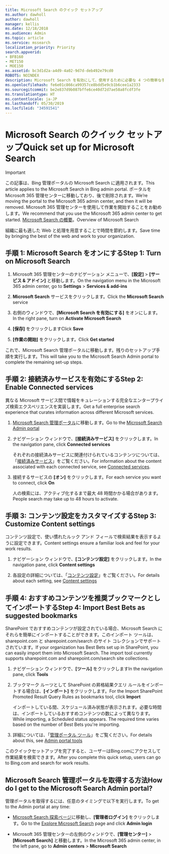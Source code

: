 ```yaml
---
title: Microsoft Search のクイック セットアップ
ms.author: dawholl
author: dawholl
manager: kellis
ms.date: 12/18/2018
ms.audience: Admin
ms.topic: article
ms.service: mssearch
localization_priority: Priority
search.appverid:
- BFB160
- MET150
- MOE150
ms.assetid: bc3d1d2a-a4d9-4a02-9d7d-deb492e79cd0
ROBOTS: NOINDEX
description: Microsoft Search を有効にして、使用するために必要な 4 つの簡単な手順について説明します。
ms.openlocfilehash: fe6e01c866ca99357ce8bdd5e9cb1b6cee1a2333
ms.sourcegitcommit: be2e837d9b087bffe6ce40d72d7ae58a8fcdf3fe
ms.translationtype: HT
ms.contentlocale: ja-JP
ms.lasthandoff: 05/30/2019
ms.locfileid: "34591541"
---
```

# <a name="quick-set-up-for-microsoft-search"></a><span data-ttu-id="be1e9-103">Microsoft Search のクイック セットアップ</span><span class="sxs-lookup"><span data-stu-id="be1e9-103">Quick set up for Microsoft Search</span></span>

> [!IMPORTANT]
> <span data-ttu-id="be1e9-104">この記事は、Bing 管理ポータルの Microsoft Search に適用されます。</span><span class="sxs-lookup"><span data-stu-id="be1e9-104">This article applies to the Microsoft Search in Bing admin portal.</span></span> <span data-ttu-id="be1e9-105">ポータルを Microsoft 365 管理センターに移動しており、後で削除されます。</span><span class="sxs-lookup"><span data-stu-id="be1e9-105">We’re moving the portal to the Microsoft 365 admin center, and then it will be removed.</span></span> <span data-ttu-id="be1e9-106">Microsoft 365 管理センターを使用して作業を開始することをお勧めします。</span><span class="sxs-lookup"><span data-stu-id="be1e9-106">We recommend that you use the Microsoft 365 admin center to get started.</span></span> <span data-ttu-id="be1e9-107">[Microsoft Search の概要](overview-microsoft-search.md)。</span><span class="sxs-lookup"><span data-stu-id="be1e9-107">Overview of Microsoft Search</span></span>
    
<span data-ttu-id="be1e9-108">組織に最も適した Web と処理を用意することで時間を節約します。</span><span class="sxs-lookup"><span data-stu-id="be1e9-108">Save time by bringing the best of the web and work to your organization.</span></span>
  
## <a name="step-1-turn-on-microsoft-search"></a><span data-ttu-id="be1e9-109">手順 1: Microsoft Search をオンにする</span><span class="sxs-lookup"><span data-stu-id="be1e9-109">Step 1: Turn on Microsoft Search</span></span>

1. <span data-ttu-id="be1e9-110">Microsoft 365 管理センターのナビゲーション メニューで、**[設定]** \> **[サービス &amp; アドイン]** と移動します。</span><span class="sxs-lookup"><span data-stu-id="be1e9-110">On the navigation menu in the Microsoft 365 admin center, go to **Settings** \> **Services &amp; add-ins**</span></span>
    
2. <span data-ttu-id="be1e9-111">**Microsoft Search** サービスをクリックします。</span><span class="sxs-lookup"><span data-stu-id="be1e9-111">Click the **Microsoft Search** service</span></span> 
    
3. <span data-ttu-id="be1e9-112">右側のウィンドウで、**[Microsoft Search を有効にする]** をオンにします。</span><span class="sxs-lookup"><span data-stu-id="be1e9-112">In the right pane, turn on **Activate Microsoft Search**</span></span>
    
4. <span data-ttu-id="be1e9-113">**[保存]** をクリックします</span><span class="sxs-lookup"><span data-stu-id="be1e9-113">Click **Save**</span></span>
    
5. <span data-ttu-id="be1e9-114">**[作業の開始]** をクリックします。</span><span class="sxs-lookup"><span data-stu-id="be1e9-114">Click **Get started**</span></span>
  
<span data-ttu-id="be1e9-115">これで、Microsoft Search 管理ポータルに移動します。残りのセットアップ手順を実行します。</span><span class="sxs-lookup"><span data-stu-id="be1e9-115">This will take you to the Microsoft Search Admin portal to complete the remaining set-up steps.</span></span>
    
## <a name="step-2-enable-connected-services"></a><span data-ttu-id="be1e9-116">手順 2: 接続済みサービスを有効にする</span><span class="sxs-lookup"><span data-stu-id="be1e9-116">Step 2: Enable Connected services</span></span>

<span data-ttu-id="be1e9-117">異なる Microsoft サービス間で情報をキュレーションする完全なエンタープライズ検索エクスペリエンスを実装します。</span><span class="sxs-lookup"><span data-stu-id="be1e9-117">Get a full enterprise search experience that curates information across different Microsoft services.</span></span>
  
1. <span data-ttu-id="be1e9-118">[Microsoft Search 管理ポータル](https://www.bingforbusiness.com/admin)に移動します。</span><span class="sxs-lookup"><span data-stu-id="be1e9-118">Go to the [Microsoft Search Admin portal](https://www.bingforbusiness.com/admin)</span></span>
    
2. <span data-ttu-id="be1e9-119">ナビゲーション ウィンドウで、**[接続済みサービス]** をクリックします。</span><span class="sxs-lookup"><span data-stu-id="be1e9-119">In the navigation pane, click **Connected services**</span></span>
    
    <span data-ttu-id="be1e9-120">それぞれの接続済みサービスに関連付けられているコンテンツについては、「[接続済みサービス](connected-services.md)」をご覧ください。</span><span class="sxs-lookup"><span data-stu-id="be1e9-120">For information about the content associated with each connected service, see [Connected services](connected-services.md).</span></span>
    
3. <span data-ttu-id="be1e9-121">接続するサービスの **[オン]** をクリックします。</span><span class="sxs-lookup"><span data-stu-id="be1e9-121">For each service you want to connect, click **On**</span></span>
    
    <span data-ttu-id="be1e9-122">人の検索には、アクティブ化するまで最大 48 時間かかる場合があります。</span><span class="sxs-lookup"><span data-stu-id="be1e9-122">People search may take up to 48 hours to activate.</span></span>
    
## <a name="step-3-customize-content-settings"></a><span data-ttu-id="be1e9-123">手順 3: コンテンツ設定をカスタマイズする</span><span class="sxs-lookup"><span data-stu-id="be1e9-123">Step 3: Customize Content settings</span></span>

<span data-ttu-id="be1e9-124">コンテンツ設定で、使い慣れたルック アンド フィールで検索結果を表示するように設定できます。</span><span class="sxs-lookup"><span data-stu-id="be1e9-124">Content settings ensure a familiar look and feel for your work results.</span></span> 
  
1. <span data-ttu-id="be1e9-125">ナビゲーション ウィンドウで、**[コンテンツ設定]** をクリックします。</span><span class="sxs-lookup"><span data-stu-id="be1e9-125">In the navigation pane, click **Content settings**</span></span>
    
2. <span data-ttu-id="be1e9-126">各設定の詳細については、「[コンテンツ設定](content-settings.md)」をご覧ください。</span><span class="sxs-lookup"><span data-stu-id="be1e9-126">For details about each setting, see [Content settings](content-settings.md)</span></span>
    
## <a name="step-4-import-best-bets-as-suggested-bookmarks"></a><span data-ttu-id="be1e9-127">手順 4: おすすめコンテンツを推奨ブックマークとしてインポートする</span><span class="sxs-lookup"><span data-stu-id="be1e9-127">Step 4: Import Best Bets as suggested bookmarks</span></span>

<span data-ttu-id="be1e9-p102">SharePoint でおすすめコンテンツが設定されている場合、Microsoft Search にそれらを簡単にインポートすることができます。このインポート ツールは、sharepoint.com と sharepoint.com/search のサイト コレクションでサポートされています。</span><span class="sxs-lookup"><span data-stu-id="be1e9-p102">If your organization has Best Bets set up in SharePoint, you can easily import them into Microsoft Search. The import tool currently supports sharepoint.com and sharepoint.com/search site collections.</span></span> 
  
1. <span data-ttu-id="be1e9-130">ナビゲーション ウィンドウで、**[ツール]** をクリックします</span><span class="sxs-lookup"><span data-stu-id="be1e9-130">In the navigation pane, click **Tools**</span></span>
    
2. <span data-ttu-id="be1e9-131">ブックマーク ルーツとして SharePoint の昇格結果クエリ ルールをインポートする場合は、**[インポート]** をクリックします。</span><span class="sxs-lookup"><span data-stu-id="be1e9-131">For the Import SharePoint Promoted Result Query Rules as bookmarks tool, click **Import**</span></span>
    
    <span data-ttu-id="be1e9-p103">インポートしている間、スケジュール済み状態が表示されます。必要な時間は、インポートしているおすすめコンテンツの数によって異なります。</span><span class="sxs-lookup"><span data-stu-id="be1e9-p103">While importing, a Scheduled status appears. The required time varies based on the number of Best Bets you're importing.</span></span>
    
3. <span data-ttu-id="be1e9-134">詳細については、「[管理ポータル ツール](admin-portal-tools.md)」をご覧ください。</span><span class="sxs-lookup"><span data-stu-id="be1e9-134">For details about this, see [Admin portal tools](admin-portal-tools.md)</span></span>
    
<span data-ttu-id="be1e9-135">このクイックセットアップを完了すると、ユーザーはBing.comにアクセスして作業結果を検索できます。</span><span class="sxs-lookup"><span data-stu-id="be1e9-135">After you complete this quick setup, users can go to Bing.com and search for work results.</span></span> 
  
## <a name="how-do-i-get-to-the-microsoft-search-admin-portal"></a><span data-ttu-id="be1e9-136">Microsoft Search 管理ポータルを取得する方法</span><span class="sxs-lookup"><span data-stu-id="be1e9-136">How do I get to the Microsoft Search Admin portal?</span></span>

<span data-ttu-id="be1e9-137">管理ポータルを取得するには、任意のタイミングで以下を実行します。</span><span class="sxs-lookup"><span data-stu-id="be1e9-137">To get to the Admin portal at any time:</span></span>
  
- <span data-ttu-id="be1e9-138">[Microsoft Search 探索ページ](https://www.bing.com/business/explore)に移動し、**[管理者ログイン]** をクリックします。</span><span class="sxs-lookup"><span data-stu-id="be1e9-138">Go to the [Explore Microsoft Search](https://www.bing.com/business/explore) page and click **Admin login**</span></span>
    
- <span data-ttu-id="be1e9-139">Microsoft 365 管理センターの左側のウィンドウで、**[管理センター]** \> **[Microsoft Search]** と移動します。</span><span class="sxs-lookup"><span data-stu-id="be1e9-139">In the Microsoft 365 admin center, in the left pane, go to **Admin centers** \> **Microsoft Search**</span></span>

  

